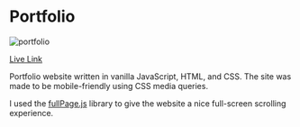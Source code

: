 # Portfolio

![portfolio](https://user-images.githubusercontent.com/52224377/110433461-1747a680-8076-11eb-8377-9ae9a52dc7bd.PNG)

[Live Link](https://mitchglass.dev/)

Portfolio website written in vanilla JavaScript, HTML, and CSS. The site was made to be mobile-friendly using CSS media queries.

I used the [fullPage.js](https://github.com/alvarotrigo/fullPage.js) library to give the website a nice full-screen scrolling experience.
